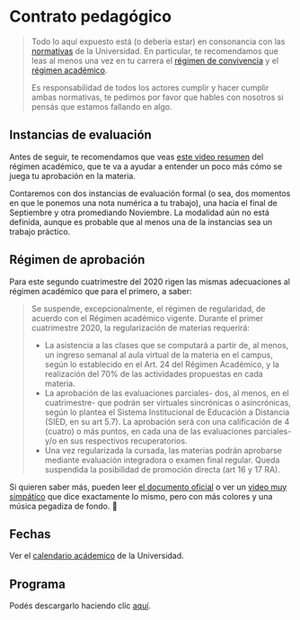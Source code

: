 # Contrato pedagógico

> Todo lo aquí expuesto está (o debería estar) en consonancia con las [normativas](http://www.unahur.edu.ar/es/normativas) de la Universidad. En particular, te recomendamos que leas al menos una vez en tu carrera el [régimen de convivencia](http://www.unahur.edu.ar/sites/default/files/contenidos/pdf/normativa/RCS%20Nro.%20093%2012-12-2018%20R%C3%A9gimen%20de%20Convivencia.pdf) y el [régimen académico](http://www.unahur.edu.ar/sites/default/files/contenidos/pdf/normativa/RCS%20Nro.%20092%2012-12-2018%20Mod.%20R%C3%A9gimen%20Acad%C3%A9mico.pdf).
>
> Es responsabilidad de todos los actores cumplir y hacer cumplir ambas normativas, te pedimos por favor que hables con nosotros si pensás que estamos fallando en algo.

## Instancias de evaluación

Antes de seguir, te recomendamos que veas [este video resumen](https://www.youtube.com/watch?v=RYOGQ3d0Oqg) del régimen académico, que te va a ayudar a entender un poco más cómo se juega tu aprobación en la materia.

Contaremos con dos instancias de evaluación formal (o sea, dos momentos en que le ponemos una nota numérica a tu trabajo), una hacia el final de Septiembre y otra promediando Noviembre. La modalidad aún no está definida, aunque es probable que al menos una de la instancias sea un trabajo práctico.

## Régimen de aprobación

Para este segundo cuatrimestre del 2020 rigen las mismas adecuaciones al régimen académico que para el primero, a saber:

> Se suspende, excepcionalmente, el régimen de regularidad, de acuerdo con el Régimen académico vigente.
> Durante el primer cuatrimestre 2020, la regularización de materias requerirá:
> * La asistencia a las clases que se computará a partir de, al menos, un ingreso semanal al aula virtual de la materia en el campus, según lo establecido en el Art. 24 del Régimen Académico, y la realización del 70% de las actividades propuestas en cada materia.
> * La aprobación de las evaluaciones parciales- dos, al menos, en el cuatrimestre- que podrán ser virtuales sincrónicas o asincrónicas, según lo plantea el Sistema Institucional de Educación a Distancia (SIED, en su art 5.7). La aprobación será con una calificación de 4 (cuatro) o más puntos, en cada una de las evaluaciones parciales- y/o en sus respectivos recuperatorios.
> * Una vez regularizada la cursada, las materias podrán aprobarse mediante evaluación integradora o examen final regular. Queda suspendida la posibilidad de promoción directa (art 16 y 17 RA). 

Si quieren saber más, pueden leer [el documento oficial](./assets/pdf/Adecuaciones%20RA_1C2020-v2.pdf) o ver un [video muy simpático](https://www.youtube.com/watch?v=_BnFGQTryOE) que dice exactamente lo mismo, pero con más colores y una música pegadiza de fondo. :musical_note:

## Fechas

Ver el [calendario acádemico](http://www.unahur.edu.ar/es/calendario-academico) de la Universidad.

## Programa

Podés descargarlo haciendo clic [aquí](./assets/pdf/programa-obj2.pdf).
